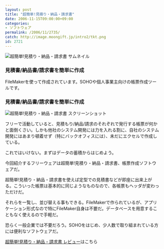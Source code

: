 ```yaml
---
layout: post
title: "超簡単!見積り・納品・請求書"
date: 2006-11-15T09:00:00+09:00
categories:
- ソフトウェア
permalink: /2006/11/2735/
catch: http://image.moongift.jp/intro2/tkt.png
id: 2721
---
```

 ![超簡単!見積り・納品・請求書 サムネイル](http://image.moongift.jp/intro2/tkt.t.png "超簡単!見積り・納品・請求書 サムネイル")
  

### 見積書/納品書/請求書を簡単に作成
  
FileMakerを使って作成されています。SOHOや個人事業主向けの帳票作成ツールです。  
<!--more-->  

### 見積書/納品書/請求書を簡単に作成
  

![超簡単!見積り・納品・請求書 スクリーンショット](http://image.moongift.jp/intro2/tkt.png "超簡単!見積り・納品・請求書 スクリーンショット")

  

フリーで活動していると、見積もり/納品/請求のそれぞれで発行する帳票が何かと面倒くさい。しかも他社のシステム開発には力を入れる割に、自社のシステム開発にはあまり頓着せず（特にバックオフィスには）、未だにエクセルで作成している。

  

これではいけない。まずはデータの蓄積からはじめよう。

  

今回紹介するフリーウェアは超簡単!見積り・納品・請求書、帳票作成ソフトウェアだ。

  

超簡単!見積り・納品・請求書を使えば定型での見積書などが即座に出来上がる。こういった帳票は基本的に同じようなものなので、各帳票もヘッダが変わっただけだ。

  

それらを一覧し、並び替える事もできる。FileMakerで作られているが、アプリケーション形式なので特にFileMaker自身は不要だ。データベースを用意することもなく使えるので手軽だ。

  

恐らく一般企業では不要だろう。SOHOをはじめ、少人数で取り組まれている方には便利なソフトウェアだ。

  

[超簡単!見積り・納品・請求書 レビュー](http://fw.moongift.jp/review/i-2736.html)はこちら

